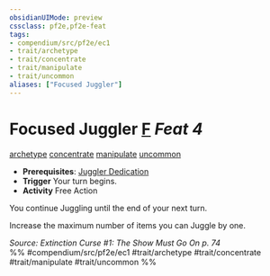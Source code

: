 ```yaml
---
obsidianUIMode: preview
cssclass: pf2e,pf2e-feat
tags:
- compendium/src/pf2e/ec1
- trait/archetype
- trait/concentrate
- trait/manipulate
- trait/uncommon
aliases: ["Focused Juggler"]
---
```

# Focused Juggler  [F](chapter-9-playing-the-game.md#Actions "Free Action") *Feat 4*  
[archetype](archetype.md "Archetype Feat Trait")  [concentrate](concentrate.md "Concentrate Action & Ability Trait")  [manipulate](manipulate.md "Manipulate General Trait")  [uncommon](uncommon.md "Uncommon Rarity Trait")  

- **Prerequisites**: [Juggler Dedication](juggler-dedication-ec1.md)
- **Trigger** Your turn begins.
- **Activity** Free Action

You continue Juggling until the end of your next turn.

Increase the maximum number of items you can Juggle by one.

*Source: Extinction Curse #1: The Show Must Go On p. 74*  
%% #compendium/src/pf2e/ec1 #trait/archetype #trait/concentrate #trait/manipulate #trait/uncommon %%